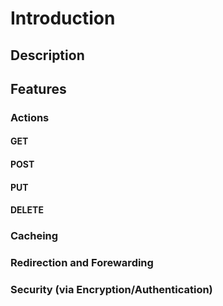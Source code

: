 # Introduction
## Description

## Features
### Actions
#### GET

#### POST

#### PUT

#### DELETE
### Cacheing

### Redirection and Forewarding


### Security (via Encryption/Authentication)